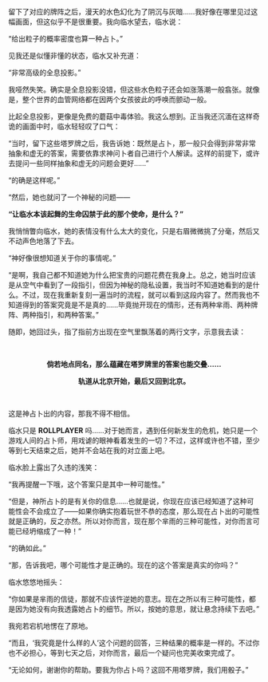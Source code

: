 留下了对应的牌阵之后，漫天的水色幻化为了阴沉与灰暗……我好像在哪里见过这幅画面，但这似乎不是很重要。我向临水望去，临水说：

“给出粒子的概率密度也算一种占卜。”

见我还是似懂非懂的状态，临水又补充道：

“非常高级的全息投影。”

我哑然失笑。确实是全息投影没错，但这些水色粒子还会如涨落潮一般翕张。就像是，整个世界的血管网络都在因两个女孩彼此的呼唤而颤动一般。

比起全息投影，更像是免费的蘑菇中毒体验。我这么想到。正当我还沉湎在这样奇诡的画面中时，临水轻轻叹了口气：

“当时，留下这些塔罗牌之后，我告诉她：既然是占卜，那一般只会得到非常非常抽象和虚无的答案，需要依靠求神问卜者自己进行个人解读。这样的前提下，或许去提问一些同样抽象和虚无的问题会更好……”

“的确是这样呢。”

“然后，她也就问了一个神秘的问题——

**“让临水本该起舞的生命囚禁于此的那个使命，是什么？”**

我悄悄瞥向临水，她的表情没有什么太大的变化，只是右眉微微挑了分毫，然后又不动声色地落了下去。

“神好像很想知道关于你的事情呢。”

“是啊，我自己都不知道她为什么把宝贵的问题花费在我身上。总之，她当时应该是从空气中看到了一段指引，但因为神秘的隐私设置，我当时不知道她看到的是什么。不过，现在我重新复刻一遍当时的流程，就可以看到这段内容了。然而我也不知道得到的答案究竟是不是真的……毕竟抛开现在的情形，还有两种芈雨、两种牌阵、两种指引，和两种答案。”

随即，她回过头，指了指前方出现在空气里飘荡着的两行文字，示意我去读：

<br>

<center style="font-weight: bold">
<p>倘若地点同名，那么蕴藏在塔罗牌里的答案也能交叠……</p>
<p>轨道从北京开始，最后又回到北京。</p>
</center>

<br>

这是神占卜出的内容，那我不得不相信。

临水只是 **ROLLPLAYER** 吗……对于她而言，遇到任何新发生的危机，她只是一个游戏人间的占卜师，用戏谑的眼神看着发生的一切？不过，这样或许也不错，至少等到七天结束之后，她并不会站在我的对立面上吧。

临水脸上露出了久违的浅笑：

“我再提醒一下哦，这个答案只是其中一种可能性。”

“但是，神所占卜的是有关你的信息……也就是说，你现在应该已经知道了这种可能性会不会成立了——如果你确实抱着玩世不恭的态度，那么现在占卜出的可能性就是正确的，反之亦然。所以对你而言，现在那个芈雨的三种可能性，对你而言可能已经坍缩成了一种！”

“的确如此。”

“那，告诉我吧，哪个可能性才是正确的。现在的这个答案是真实的你吗？”

临水悠悠地摇头：

“你如果是芈雨的信徒，那就不应该忤逆她的意志。现在之所以有三种可能性，都是因为她没有向我透露她占卜的细节。所以，按她的意思，就让悬念持续下去吧。”

我宛若宕机地愣在了原地。

“而且，‘我究竟是什么样的人’这个问题的回答，三种结果的概率是一样的。不过你也不必担心，等到七天之后，对你而言，最后一个疑问也完美收束完成了。

“无论如何，谢谢你的帮助。要我为你占卜吗？这回不用塔罗牌，我们用骰子。”